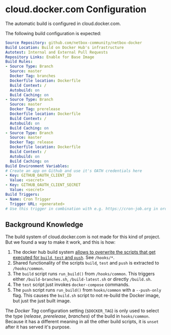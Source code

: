 # cloud.docker.com Configuration

The automatic build is configured in cloud.docker.com.

The following build configuration is expected:

```yaml
Source Repository: github.com/netbox-community/netbox-docker
Build Location: Build on Docker Hub's infrastructure
Autotest: Internal and External Pull Requests
Repository Links: Enable for Base Image
Build Rules:
- Source Type: Branch
  Source: master
  Docker Tag: branches
  Dockerfile location: Dockerfile
  Build Context: /
  Autobuild: on
  Build Caching: on
- Source Type: Branch
  Source: master
  Docker Tag: prerelease
  Dockerfile location: Dockerfile
  Build Context: /
  Autobuild: on
  Build Caching: on
- Source Type: Branch
  Source: master
  Docker Tag: release
  Dockerfile location: Dockerfile
  Build Context: /
  Autobuild: on
  Build Caching: on
Build Environment Variables:
# Create an app on Github and use it's OATH credentials here
- Key: GITHUB_OAUTH_CLIENT_ID
  Value: <secret>
- Key: GITHUB_OAUTH_CLIENT_SECRET
  Value: <secret>
Build Triggers:
- Name: Cron Trigger
  Trigger URL: <generated>
# Use this trigger in combination with e.g. https://cron-job.org in order to regularly schedule builds
```

## Background Knowledge

The build system of cloud.docker.com is not made for this kind of project.
But we found a way to make it work, and this is how:

1. The docker hub build system [allows to overwrite the scripts that get executed
   for `build`, `test` and `push`](overwrite). See `/hooks/*`.
2. Shared functionality of the scripts `build`, `test` and `push` is extracted to `/hooks/common`.
3. The `build` script runs `run_build()` from `/hooks/common`.
   This triggers either `/build-branches.sh`, `/build-latest.sh` or directly `/build.sh`.
4. The `test` script just invokes `docker-compose` commands.
5. The `push` script runs `run_build()` from `hooks/common` with a `--push-only` flag.
   This causes the `build.sh` script to not re-build the Docker image, but just the just built image.

The _Docker Tag_ configuration setting (`$DOCKER_TAG`) is only used to select the type (_release_, _prerelease_, _branches_) of the build in `hooks/common`.
Because it has a different meaning in all the other build scripts, it is `unset` after it has served it's purpose.

[overwrite]: https://docs.docker.com/docker-hub/builds/advanced/#override-build-test-or-push-commands
